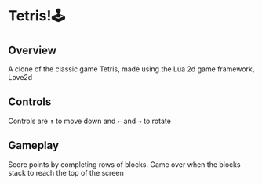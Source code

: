 # Tetris!🕹️
<h2>Overview</h2>
<p>A clone of the classic game Tetris, made using the Lua 2d game framework, Love2d</p>
<h2>Controls</h2>
<p>Controls are <kbd>&#8593;</kbd> to move down and <kbd>&#8592</kbd> and <kbd>&#8594</kbd> to rotate</p>
<h2>Gameplay</h2>
<p>Score points by completing rows of blocks. Game over when the blocks stack to reach the top of the screen</p>

